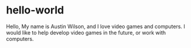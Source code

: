 # hello-world

Hello,
  My name is Austin Wilson, and I love video games and computers.
  I would like to help develop video games in the future, or work with computers.
